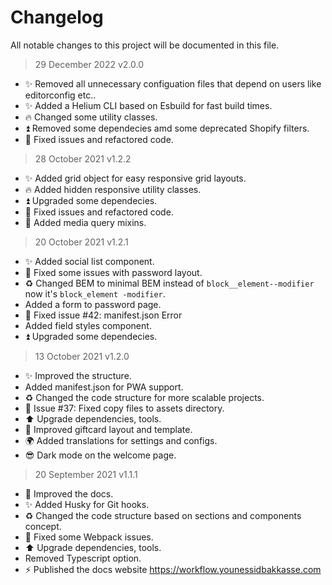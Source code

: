 # Changelog

All notable changes to this project will be documented in this file.

> 29 December 2022 v2.0.0

- ✨ Removed all unnecessary configuation files that depend on users like editorconfig etc..
- ✨ Added a Helium CLI based on Esbuild for fast build times.
- 🔥 Changed some utility classes.
- ⏫ Removed some dependecies amd some deprecated Shopify filters. 
- 🐛 Fixed issues and refactored code.


> 28 October 2021 v1.2.2

- ✨ Added grid object for easy responsive grid layouts.
- 🔥 Added hidden responsive utility classes.
- ⏫ Upgraded some dependecies. 
- 🐛 Fixed issues and refactored code.
- 🧰 Added media query mixins.

> 20 October 2021 v1.2.1

- ✨ Added social list component.
- 🐛 Fixed some issues with password layout.
- ♻️ Changed BEM to minimal BEM instead of ```block__element--modifier``` now it's ```block_element -modifier```.
- Added a form to password page.
- 🐛 Fixed issue #42: manifest.json Error
- Added field styles component.
- ⏫ Upgraded some dependecies. 


> 13 October 2021 v1.2.0

- ✨ Improved the structure.
- Added manifest.json for PWA support.  
- ♻️ Changed the code structure for more scalable projects.
- 🐛 Issue #37: Fixed copy files to assets directory.
- ⬆️ Upgrade dependencies, tools.
- 🌈 Improved giftcard layout and template.
- 🌍 Added translations for settings and configs.
- 😎 Dark mode on the welcome page.

> 20 September 2021 v1.1.1

- 📝 Improved the docs.
- ✨ Added Husky for Git hooks.  
- ♻️ Changed the code structure based on sections and components concept.
- 🐛 Fixed some Webpack issues.
- ⬆️ Upgrade dependencies, tools.
- Removed Typescript option.
-  ⚡️ Published the docs website https://workflow.younessidbakkasse.com
